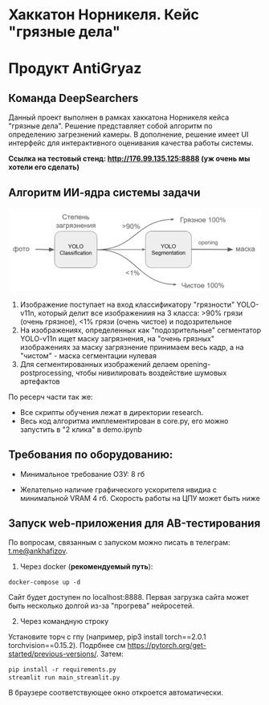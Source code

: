 # Хаккатон Норникеля. Кейс "грязные дела"
# Продукт AntiGryaz
## Команда DeepSearchers

Данный проект выполнен в рамках хаккатона Норникеля кейса "грязные дела". Решение представляет собой алгоритм по определению загрезнений камеры. В дополнение, решение имеет UI интерфейс для интерактивного оценивания качества работы системы.

**Ссылка на тестовый стенд: http://176.99.135.125:8888 (уж очень мы хотели его сделать)**

## Алгоритм ИИ-ядра системы задачи

![architecture](readme_images/algorithm.png "Архитектура")

1. Изображение поступает на вход классификатору "грязности" YOLO-v11n, который делит все изображениия на 3 класса: >90% грязи (очень грязное), <1% грязи (очень чистое) и подозрительное
2. На изображениях, определенных как "подозрительные" сегментатор YOLO-v11n ищет маску загрязнения, на "очень грязных" изображениях за маску загрязнение принимаем весь кадр, а на "чистом" - маска сегментации нулевая
3. Для сегментированных изображений делаем opening-postprocessing, чтобы нивилировать воздействие шумовых артефактов


По ресерч части так же:

- Все скрипты обучения лежат в директории research.
- Весь код алгоритма имплементирован в core.py, его можно запустить в "2 клика" в demo.ipynb


## Требования по оборудованию:

- Минимальное требование ОЗУ: 8 гб

- Желательно наличие графического ускорителя нвидиа с минимальной VRAM 4 гб. Скорость работы на ЦПУ может быть ниже

## Запуск web-приложения для AB-тестирования

По вопросам, связанным с запуском можно писать в телеграм: [t.me@ankhafizov](https://t.me/ankhafizov).

1. Через docker (**рекомендуемый путь**):

```
docker-compose up -d
```

Сайт будет доступен по localhost:8888. Первая загрузка сайта может быть несколько долгой из-за "прогрева" нейросетей.

2. Через командную строку

Установите торч с гпу (например, pip3 install torch==2.0.1 torchvision==0.15.2). Подрбнее см https://pytorch.org/get-started/previous-versions/. Затем:

```
pip install -r requirements.py
streamlit run main_streamlit.py
```

В браузере соответствующее окно откроется автоматически.
